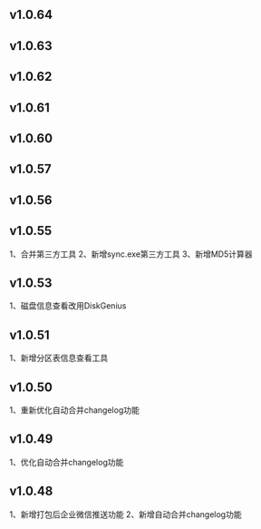 ## v1.0.64

## v1.0.63

## v1.0.62

## v1.0.61

## v1.0.60

## v1.0.57

## v1.0.56

## v1.0.55
1、合并第三方工具
2、新增sync.exe第三方工具
3、新增MD5计算器

## v1.0.53
1、磁盘信息查看改用DiskGenius

## v1.0.51
1、新增分区表信息查看工具

## v1.0.50
1、重新优化自动合并changelog功能

## v1.0.49
1、优化自动合并changelog功能

## v1.0.48
1、新增打包后企业微信推送功能
2、新增自动合并changelog功能

